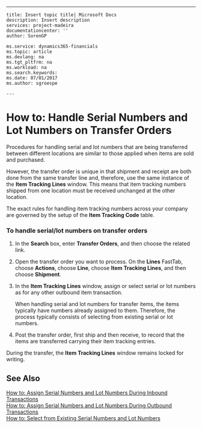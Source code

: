 ---
    title: Insert topic title| Microsoft Docs
    description: Insert description
    services: project-madeira
    documentationcenter: ''
    author: SorenGP

    ms.service: dynamics365-financials
    ms.topic: article
    ms.devlang: na
    ms.tgt_pltfrm: na
    ms.workload: na
    ms.search.keywords:
    ms.date: 07/01/2017
    ms.author: sgroespe

    ---
# How to: Handle Serial Numbers and Lot Numbers on Transfer Orders
Procedures for handling serial and lot numbers that are being transferred between different locations are similar to those applied when items are sold and purchased.  
  
 However, the transfer order is unique in that shipment and receipt are both done from the same transfer line and, therefore, use the same instance of the **Item Tracking Lines** window. This means that item tracking numbers shipped from one location must be received unchanged at the other location.  
  
 The exact rules for handling item tracking numbers across your company are governed by the setup of the  **Item Tracking Code** table.  
  
### To handle serial\/lot numbers on transfer orders  
  
1.  In the **Search** box, enter **Transfer Orders**, and then choose the related link.  
  
2.  Open the transfer order you want to process. On the **Lines** FastTab, choose **Actions**, choose **Line**, choose **Item Tracking Lines**, and then choose **Shipment**.  
  
3.  In the **Item Tracking Lines** window, assign or select serial or lot numbers as for any other outbound item transaction.  
  
     When handling serial and lot numbers for transfer items, the items typically have numbers already assigned to them. Therefore, the process typically consists of selecting from existing serial or lot numbers.  
  
4.  Post the transfer order, first ship and then receive, to record that the items are transferred carrying their item tracking entries.  
  
 During the transfer, the **Item Tracking Lines** window remains locked for writing.  
  
## See Also  
 [How to: Assign Serial Numbers and Lot Numbers During Inbound Transactions](../WarehouseActivities/how-to-assign-serial-numbers-and-lot-numbers-during-inbound-transactions.md)   
 [How to: Assign Serial Numbers and Lot Numbers During Outbound Transactions](../WarehouseActivities/how-to-assign-serial-numbers-and-lot-numbers-during-outbound-transactions.md)   
 [How to: Select from Existing Serial Numbers and Lot Numbers](../DesignAndEngineering/how-to-select-from-existing-serial-numbers-and-lot-numbers.md)
